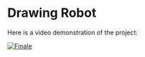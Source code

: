 # Drawing Robot

Here is a video demonstration of the project:

[![Finale](http://img.youtube.com/vi/KZ6DLutog3U/0.jpg)](http://www.youtube.com/watch?v=KZ6DLutog3U "Sketch making bot")
